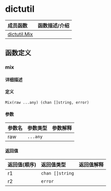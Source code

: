 # dictutil

|成员函数|函数描述/介绍|
|:------|:--------|
| [dictutil.Mix](#mix) ||


## 函数定义
### mix

#### 详细描述


#### 定义

`Mix(raw ...any) (chan []string, error)`

#### 参数
|参数名|参数类型|参数解释|
|:-----------|:---------- |:-----------|
| raw | `...any` |   |

#### 返回值
|返回值(顺序)|返回值类型|返回值解释|
|:-----------|:---------- |:-----------|
| r1 | `chan []string` |   |
| r2 | `error` |   |


